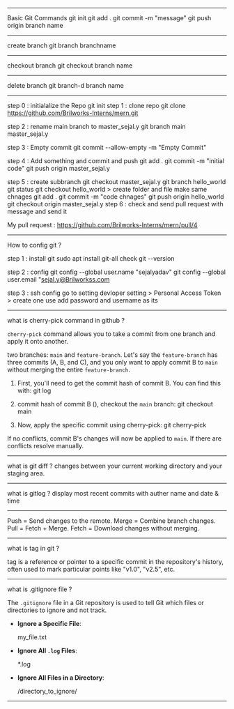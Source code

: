 _________________________________________________________________________________________
Basic Git Commands
git init
git add .
git commit -m "message"
git push origin branch name
_________________________________________________________________________________________

create branch 
git branch branchname
_________________________________________________________________________________________
checkout branch 
git checkout branch name

_________________________________________________________________________________________
delete  branch 
git branch-d branch name
_________________________________________________________________________________________
step 0 : initialalize the Repo
          git init 
step 1 : clone repo 
        git clone https://github.com/Brilworks-Interns/mern.git

step 2 : rename main branch to master_sejal.y
         git branch main master_sejal.y

step 3 : Empty commit
         git commit --allow-empty -m "Empty Commit"

step 4 : Add something and commit and push 
        git add .
        git commit -m "initial code"
        git push origin master_sejal.y

step 5 : create subbranch 
        git checkout master_sejal.y
        git branch hello_world
        git status
        git checkout hello_world  >  create folder and file make same chnages
        git add .
        git commit -m "code chnages"
        git push origin hello_world
        git checkout origin master_sejal.y
step 6 : check and send pull request with message and send it 

My pull request : https://github.com/Brilworks-Interns/mern/pull/4
_________________________________________________________________________________________

How to config git ?

step 1 : install git 
        sudo apt install git-all
        check 
        git --version 

step 2 : config
    git config --global user.name "sejalyadav"
    git config --global user.email "sejal.y@Brilworkss.com

step 3 : ssh config
    go to setting devloper setting > Personal Access Token > create one use add password  and username as its 

_________________________________________________________________________________________

what is cherry-pick command in github ?

`cherry-pick` command allows you to take a commit from one branch and apply it onto another. 

two branches: `main` and `feature-branch`. Let's say the `feature-branch` has three commits (A, B, and C), and you only want to apply commit B to `main` without merging the entire `feature-branch`.

1. First, you'll need to get the commit hash of commit B. You can find this with: git log

2. commit hash of commit B (<commit-hash>), checkout the `main` branch: git checkout main


3. Now, apply the specific commit using cherry-pick: git cherry-pick <commit-hash>

If no conflicts, commit B's changes will now be applied to `main`.
 If there are conflicts resolve  manually.
_______________________________________________________________________________________

what is git diff ?
changes between your current working directory and your staging area.

_________________________________________________________________________________________


what is gitlog ?
display most recent commits with auther name and date & time 

_________________________________________________________________________________________

Push = Send changes to the remote.
Merge  = Combine branch changes.
Pull  = Fetch + Merge.
Fetch = Download changes without merging.
_________________________________________________________________________________________

what is tag in git ?

 tag is a reference or pointer to a specific commit in the repository's history,
 often used to mark particular points  like "v1.0", "v2.5", etc.

_________________________________________________________________________________________

what is .gitignore file ?

The `.gitignore` file in a Git repository is used to tell Git which files or directories to 
ignore and not track. 

   - **Ignore a Specific File**:
      
     my_file.txt
      

   - **Ignore All `.log` Files**:
      
     *.log
      

   - **Ignore All Files in a Directory**:

     /directory_to_ignore/

_________________________________________________________________________________________

